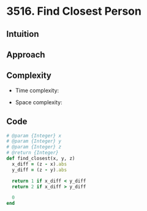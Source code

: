 # 3516. Find Closest Person

## Intuition

## Approach
<!-- Describe your approach to solving the problem. -->

## Complexity

- Time complexity:
<!-- Add your time complexity here, e.g. $$O(n)$$ -->

- Space complexity:
<!-- Add your space complexity here, e.g. $$O(n)$$ -->

## Code

```ruby
# @param {Integer} x
# @param {Integer} y
# @param {Integer} z
# @return {Integer}
def find_closest(x, y, z)
  x_diff = (z - x).abs
  y_diff = (z - y).abs

  return 1 if x_diff < y_diff
  return 2 if x_diff > y_diff

  0
end
```
